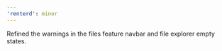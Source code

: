 ```yaml
---
'renterd': minor
---
```


Refined the warnings in the files feature navbar and file explorer empty states.
